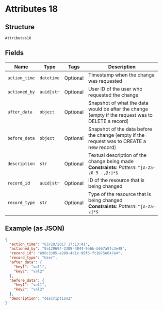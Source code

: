 
# Attributes 18

## Structure

`Attributes18`

## Fields

| Name | Type | Tags | Description |
|  --- | --- | --- | --- |
| `action_time` | `datetime` | Optional | Timestamp when the change was requested |
| `actioned_by` | `uuid\|str` | Optional | User ID of the user who requested the change |
| `after_data` | `object` | Optional | Snapshot of what the data would be after the change (empty if the request was to DELETE a record) |
| `before_data` | `object` | Optional | Snapshot of the data before the change (empty if the request was to CREATE a new record) |
| `description` | `str` | Optional | Textual description of the change being made<br>**Constraints**: *Pattern*: `^[A-Za-z0-9 .,@:]*$` |
| `record_id` | `uuid\|str` | Optional | ID of the resource that is being changed |
| `record_type` | `str` | Optional | Type of the resource that is being changed<br>**Constraints**: *Pattern*: `^[A-Za-z]*$` |

## Example (as JSON)

```json
{
  "action_time": "03/20/2017 17:13:41",
  "actioned_by": "9a120694-2308-4044-9a6b-b667a9fc3e48",
  "record_id": "e90c3385-e299-4d1c-95f3-fc1075e047a4",
  "record_type": "User",
  "after_data": {
    "key1": "val1",
    "key2": "val2"
  },
  "before_data": {
    "key1": "val1",
    "key2": "val2"
  },
  "description": "description2"
}
```

